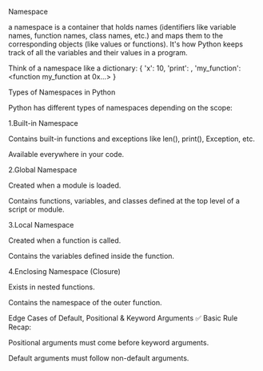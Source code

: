 Namespace

a namespace is a container that holds names (identifiers like variable names, function names, class names, etc.) and maps them to the corresponding objects (like values or functions). It's how Python keeps track of all the variables and their values in a program.

Think of a namespace like a dictionary:
{
    'x': 10,
    'print': <built-in function print>,
    'my_function': <function my_function at 0x...>
}

Types of Namespaces in Python

Python has different types of namespaces depending on the scope:

1.Built-in Namespace

Contains built-in functions and exceptions like len(), print(), Exception, etc.

Available everywhere in your code.

2.Global Namespace

Created when a module is loaded.

Contains functions, variables, and classes defined at the top level of a script or module.

3.Local Namespace

Created when a function is called.

Contains the variables defined inside the function.

4.Enclosing Namespace (Closure)

Exists in nested functions.

Contains the namespace of the outer function.

Edge Cases of Default, Positional & Keyword Arguments
✅ Basic Rule Recap:

Positional arguments must come before keyword arguments.

Default arguments must follow non-default arguments.